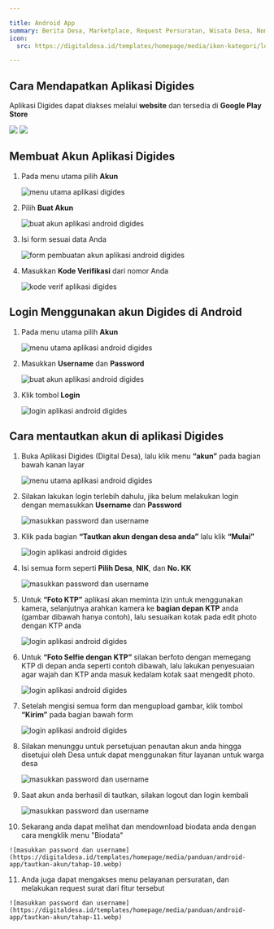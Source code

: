 ```yaml
---

title: Android App
summary: Berita Desa, Marketplace, Request Persuratan, Wisata Desa, Nomor Telepon Penting
icon:
  src: https://digitaldesa.id/templates/homepage/media/ikon-kategori/logo4.svg

---
```


<accordion>

## Cara Mendapatkan Aplikasi Digides

Aplikasi Digides dapat diakses melalui **website** dan tersedia di **Google Play Store**

![](https://digitaldesa.id/templates/homepage/media/panduan/android-app/get-app/web.webp) 
![](https://digitaldesa.id/templates/homepage/media/panduan/android-app/get-app/digides-playstore.webp)

</accordion>
<accordion>

## Membuat Akun Aplikasi Digides

1.  Pada menu utama pilih **Akun**
    
    ![menu utama aplikasi digides](https://digitaldesa.id/templates/homepage/media/panduan/android-app/buat-akun/menu-utama.webp)
    
2.  Pilih **Buat Akun**
    
    ![buat akun aplikasi android digides](https://digitaldesa.id/templates/homepage/media/panduan/android-app/buat-akun/buat-akun.webp)
    
3.  Isi form sesuai data Anda
    
    ![form pembuatan akun aplikasi android digides](https://digitaldesa.id/templates/homepage/media/panduan/android-app/buat-akun/form-akun.webp)
    
4.  Masukkan **Kode Verifikasi** dari nomor Anda
    
    ![kode verif aplikasi digides](https://digitaldesa.id/templates/homepage/media/panduan/android-app/buat-akun/verif-nomor.webp)

</accordion>
<accordion>

## Login Menggunakan akun Digides di Android

1.  Pada menu utama pilih **Akun**
    
    ![menu utama aplikasi android digides](https://digitaldesa.id/templates/homepage/media/panduan/android-app/buat-akun/menu-utama.webp)
    
2.  Masukkan **Username** dan **Password**
    
    ![buat akun aplikasi android digides](https://digitaldesa.id/templates/homepage/media/panduan/android-app/login/buat-akun.webp)
    
3.  Klik tombol **Login**
    
    ![login aplikasi android digides](https://digitaldesa.id/templates/homepage/media/panduan/android-app/login/login.webp)
    

</accordion>
<accordion>

## Cara mentautkan akun di aplikasi Digides

1.  Buka Aplikasi Digides (Digital Desa), lalu klik menu **“akun”** pada bagian bawah kanan layar
    
    ![menu utama aplikasi android digides](https://digitaldesa.id/templates/homepage/media/panduan/android-app/tautkan-akun/tahap-1.webp)
    
2.  Silakan lakukan login terlebih dahulu, jika belum melakukan login dengan memasukkan **Username** dan **Password**
    
    ![masukkan password dan username](https://digitaldesa.id/templates/homepage/media/panduan/android-app/tautkan-akun/tahap-2.webp)
    
3.  Klik pada bagian **“Tautkan akun dengan desa anda”** lalu klik **“Mulai”**
    
    ![login aplikasi android digides](https://digitaldesa.id/templates/homepage/media/panduan/android-app/tautkan-akun/tahap-3.webp)
    
4.  Isi semua form seperti **Pilih Desa**, **NIK**, dan **No. KK**
    
    ![masukkan password dan username](https://digitaldesa.id/templates/homepage/media/panduan/android-app/tautkan-akun/tahap-4.webp)
    
5.  Untuk **“Foto KTP”** aplikasi akan meminta izin untuk menggunakan kamera, selanjutnya arahkan kamera ke **bagian depan KTP** anda (gambar dibawah hanya contoh), lalu sesuaikan kotak pada edit photo dengan KTP anda
    
    ![login aplikasi android digides](https://digitaldesa.id/templates/homepage/media/panduan/android-app/tautkan-akun/tahap-5.webp)
    
6.  Untuk **“Foto Selfie dengan KTP”** silakan berfoto dengan memegang KTP di depan anda seperti contoh dibawah, lalu lakukan penyesuaian agar wajah dan KTP anda masuk kedalam kotak saat mengedit photo.
    
    ![login aplikasi android digides](https://digitaldesa.id/templates/homepage/media/panduan/android-app/tautkan-akun/tahap-6.webp)
    
7.  Setelah mengisi semua form dan mengupload gambar, klik tombol **“Kirim”** pada bagian bawah form
    
    ![login aplikasi android digides](https://digitaldesa.id/templates/homepage/media/panduan/android-app/tautkan-akun/tahap-7.webp)
    
8.  Silakan menunggu untuk persetujuan penautan akun anda hingga disetujui oleh Desa untuk dapat menggunakan fitur layanan untuk warga desa
    
    ![masukkan password dan username](https://digitaldesa.id/templates/homepage/media/panduan/android-app/tautkan-akun/tahap-8.webp)
    
9.  Saat akun anda berhasil di tautkan, silakan logout dan login kembali
    
    ![masukkan password dan username](https://digitaldesa.id/templates/homepage/media/panduan/android-app/tautkan-akun/tahap-9.webp)
    
10.  Sekarang anda dapat melihat dan mendownload biodata anda dengan cara mengklik menu "Biodata"
    
    ![masukkan password dan username](https://digitaldesa.id/templates/homepage/media/panduan/android-app/tautkan-akun/tahap-10.webp)
    
11.  Anda juga dapat mengakses menu pelayanan persuratan, dan melakukan request surat dari fitur tersebut
    
    ![masukkan password dan username](https://digitaldesa.id/templates/homepage/media/panduan/android-app/tautkan-akun/tahap-11.webp)

</accordion>